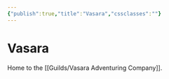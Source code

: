 ```yaml
---
{"publish":true,"title":"Vasara","cssclasses":""}
---
```



# Vasara

Home to the [[Guilds/Vasara Adventuring Company]].
